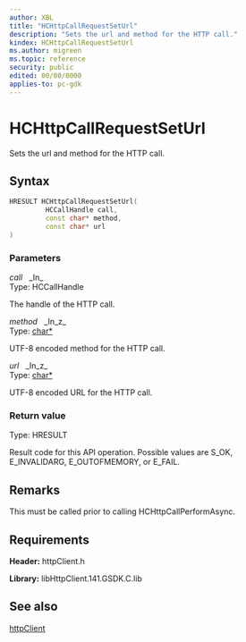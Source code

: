 ```yaml
---
author: XBL
title: "HCHttpCallRequestSetUrl"
description: "Sets the url and method for the HTTP call."
kindex: HCHttpCallRequestSetUrl
ms.author: migreen
ms.topic: reference
security: public
edited: 00/00/0000
applies-to: pc-gdk
---
```


# HCHttpCallRequestSetUrl  

Sets the url and method for the HTTP call.  

## Syntax  
  
```cpp
HRESULT HCHttpCallRequestSetUrl(  
         HCCallHandle call,  
         const char* method,  
         const char* url  
)  
```  
  
### Parameters  
  
*call* &nbsp;&nbsp;\_In\_  
Type: HCCallHandle  
  
The handle of the HTTP call.  
  
*method* &nbsp;&nbsp;\_In\_z\_  
Type: [char*](../../trace/structs/char.md)  
  
UTF-8 encoded method for the HTTP call.  
  
*url* &nbsp;&nbsp;\_In\_z\_  
Type: [char*](../../trace/structs/char.md)  
  
UTF-8 encoded URL for the HTTP call.  
  
  
### Return value  
Type: HRESULT
  
Result code for this API operation. Possible values are S_OK, E_INVALIDARG, E_OUTOFMEMORY, or E_FAIL.
  
## Remarks  
  
This must be called prior to calling HCHttpCallPerformAsync.
  
## Requirements  
  
**Header:** httpClient.h
  
**Library:** libHttpClient.141.GSDK.C.lib
  
## See also  
[httpClient](../httpclient_members.md)  
  
  
